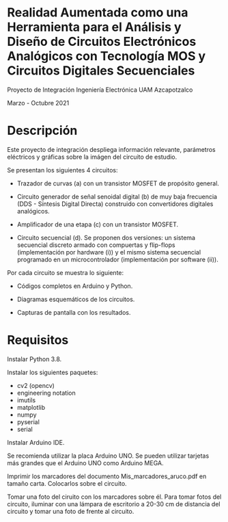 # Realidad Aumentada como una Herramienta para el Análisis y Diseño de Circuitos Electrónicos Analógicos con Tecnología MOS y Circuitos Digitales Secuenciales

Proyecto de Integración Ingeniería Electrónica UAM Azcapotzalco

Marzo - Octubre 2021


# Descripción


Este proyecto de integración despliega información relevante, parámetros eléctricos y gráficas sobre la imágen del circuito de estudio. 

Se presentan los siguientes 4 circuitos:

 - Trazador de curvas (a) con un transistor MOSFET de propósito general.

 - Circuito generador de señal senoidal digital (b) de muy baja frecuencia (DDS - Síntesis Digital Directa) construido con convertidores digitales analógicos.

 - Amplificador de una etapa (c) con un transistor MOSFET.

 - Circuito secuencial (d). Se proponen dos versiones: un sistema secuencial discreto armado con compuertas y flip-flops (implementación por hardware (i)) y el mismo sistema secuencial programado en un microcontrolador (implementación por software (ii)).


Por cada circuito se muestra lo siguiente:

 - Códigos completos en Arduino y Python. 

 - Diagramas esquemáticos de los circuitos. 

 - Capturas de pantalla con los resultados. 


# Requisitos


Instalar Python 3.8. 

Instalar los siguientes paquetes: 

 - cv2 (opencv)
 - engineering notation
 - imutils
 - matplotlib
 - numpy
 - pyserial
 - serial

Instalar Arduino IDE. 

Se recomienda utilizar la placa Arduino UNO. Se pueden utilizar tarjetas más grandes que el Arduino UNO como Arduino MEGA. 

Imprimir los marcadores del documento Mis_marcadores_aruco.pdf en tamaño carta. Colocarlos sobre el circuito. 

Tomar una foto del ciruito con los marcadores sobre él. Para tomar fotos del circuito, iluminar con una lámpara de escritorio a 20-30 cm de distancia del circuito y tomar una foto de frente al circuito. 

